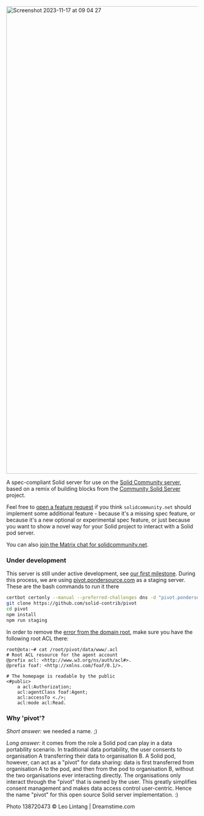 <img width="1230" alt="Screenshot 2023-11-17 at 09 04 27" src="https://github.com/solid-contrib/pivot/assets/408412/62dfdec2-eb7c-4d43-ad1b-4ea885b853fa">

A spec-compliant Solid server for use on the [Solid Community server](https://solidcommunity.net), based on a remix of building blocks from the [Community Solid Server](https://github.com/CommunitySolidServer/CommunitySolidServer) project.

Feel free to [open a feature request](https://github.com/solid-contrib/pivot/issues/new) if you think `solidcommunity.net` should implement some additional feature - because it's a missing spec feature, or because it's a new optional or experimental spec feature, or just because you want to show a novel way for your Solid project to interact with a Solid pod server.

You can also [join the Matrix chat for solidcommunity.net](https://matrix.to/#/#solid_solidcommunity.net:gitter.im).

### Under development

This server is still under active development, see [our first milestone](https://github.com/solid-contrib/pivot/milestone/1).
During this process, we are using [pivot.pondersource.com](https://pivot.pondersource.com) as a staging server.
These are the bash commands to run it there
```bash
certbot certonly --manual --preferred-challenges dns -d "pivot.pondersource.com" -d "*.pivot.pondersource.com"
git clone https://github.com/solid-contrib/pivot
cd pivot
npm install
npm run staging
```

In order to remove the [error from the domain root](https://github.com/solid-contrib/pivot/issues/15), make sure you have the following root ACL there:
```
root@ota:~# cat /root/pivot/data/www/.acl
# Root ACL resource for the agent account
@prefix acl: <http://www.w3.org/ns/auth/acl#>.
@prefix foaf: <http://xmlns.com/foaf/0.1/>.

# The homepage is readable by the public
<#public>
    a acl:Authorization;
    acl:agentClass foaf:Agent;
    acl:accessTo <./>;
    acl:mode acl:Read.
```

### Why 'pivot'?
_Short answer:_ we needed a name. ;)

_Long answer:_ it comes from the role a Solid pod can play in a data portability scenario.
In traditional data portability, the user consents to organisation A transferring their data to organisation B.
A Solid pod, however, can act as a "pivot" for data sharing: data is first transferred from organisation A to the pod, and then from the pod to organisation B, without the two organisations ever interacting directly. The organisations only interact through the "pivot" that is owned by the user.
This greatly simplifies consent management and makes data access control user-centric. Hence the name "pivot" for this open source Solid server implementation. :)


Photo 138720473 © Leo Lintang | Dreamstime.com
